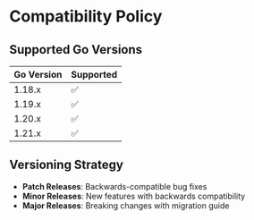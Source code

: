 # Compatibility Policy

## Supported Go Versions
| Go Version | Supported          |
|------------|--------------------|
| 1.18.x     | :white_check_mark: |
| 1.19.x     | :white_check_mark: |
| 1.20.x     | :white_check_mark: |
| 1.21.x     | :white_check_mark: |

## Versioning Strategy
- **Patch Releases**: Backwards-compatible bug fixes
- **Minor Releases**: New features with backwards compatibility
- **Major Releases**: Breaking changes with migration guide